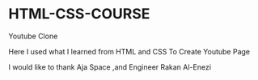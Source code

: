 # HTML-CSS-COURSE
Youtube Clone 


Here I used what I learned from HTML and CSS To Create Youtube Page


I would like to thank Aja Space ,and Engineer Rakan Al-Enezi
